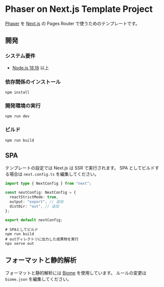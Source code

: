 # Phaser on Next.js Template Project

[Phaser](https://phaser.io) を [Next.js](https://nextjs.org) の Pages Router で使うためのテンプレートです。

## 開発

### システム要件

- [Node.js 18.18](https://nodejs.org) 以上

### 依存関係のインストール

```shell
npm install
```

### 開発環境の実行

```shell
npm run dev
```

### ビルド

```shell
npm run build
```

## SPA

テンプレートの設定では Next.js は SSR で実行されます。
SPA としてビルドする場合は `next.config.ts` を編集してください。

```typescript
import type { NextConfig } from "next";

const nextConfig: NextConfig = {
  reactStrictMode: true,
  output: "export", // 追加
  distDir: "out", // 追加
};

export default nextConfig;
```

```shell
# SPAとしてビルド
npm run build
# outディレクトリに出力した成果物を実行
npx serve out
```

## フォーマットと静的解析

フォーマットと静的解析には [Biome](https://biomejs.dev) を使用しています。
ルールの変更は `biome.json` を編集してください。
